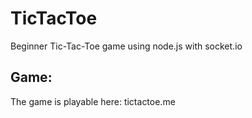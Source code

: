 # TicTacToe
Beginner Tic-Tac-Toe game using node.js with socket.io


## Game:
The game is playable here:
tictactoe.me